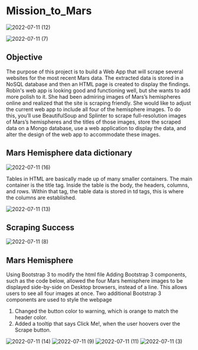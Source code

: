 # Mission_to_Mars

![2022-07-11 (12)](https://user-images.githubusercontent.com/103701561/178369618-1960f1d3-ca7b-4a82-a842-759d2f01f519.png)



![2022-07-11 (7)](https://user-images.githubusercontent.com/103701561/178369643-fccb133e-d791-477d-91ae-ef01effe44a1.png)


## Objective

The purpose of this project is to build a Web App that will scrape several websites for the most recent Mars data. The extracted data is stored in a NoSQL database and then an HTML page is created to display the findings. Robin's web app is looking good and functioning well, but she wants to add more polish to it. She had been admiring images of Mars’s hemispheres online and realized that the site is scraping friendly. She would like to adjust the current web app to include all four of the hemisphere images. To do this, you’ll use BeautifulSoup and Splinter to scrape full-resolution images of Mars’s hemispheres and the titles of those images, store the scraped data on a Mongo database, use a web application to display the data, and alter the design of the web app to accommodate these images.


## Mars Hemisphere data dictionary

![2022-07-11 (16)](https://user-images.githubusercontent.com/103701561/178372042-21130242-2901-4398-8a94-719760412793.png)


Tables in HTML are basically made up of many smaller containers. The main container is the title tag. Inside the table is the body, the headers, columns, and rows.  Within that tag, the table data is stored in td tags, this is where the columns are established.




![2022-07-11 (13)](https://user-images.githubusercontent.com/103701561/178369626-120d7d2c-f0ea-4592-8c2f-7f97d199db20.png)


## Scraping Success

![2022-07-11 (8)](https://user-images.githubusercontent.com/103701561/178369638-5051b129-3f4e-4abb-a7c0-e9d5b413c95c.png)


## Mars Hemisphere



Using Bootstrap 3 to modify the html file
Adding Bootstrap 3 components, such as the code below, allowed the four Mars hemisphere images to be displayed side-by-side on Desktop browsers, instead of a line. This allows users to see all four images at once.
Two additional Bootstrap 3 components are used to style the webpage
1.	Changed the button color to warning, which is orange to match the header color.
2.	Added a tooltip that says Click Me!, when the user hoovers over the Scrape button.


![2022-07-11 (14)](https://user-images.githubusercontent.com/103701561/178369580-779fc2c9-dc56-480a-8495-0493549c32d3.png)
![2022-07-11 (9)](https://user-images.githubusercontent.com/103701561/178369598-ee942cd6-8401-46e8-90b6-afafdbb543e0.png)
![2022-07-11 (11)](https://user-images.githubusercontent.com/103701561/178369605-2b794e9a-52a5-4401-a24f-5ecdc070c14b.png)
![2022-07-11 (3)](https://user-images.githubusercontent.com/103701561/178369660-3275ba4f-7b10-4183-b6bd-ffe4cf0ece1b.png)
